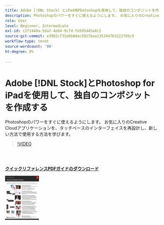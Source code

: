 ```yaml
---
title: Adobe [!DNL Stock] とiPad用Photoshopを使用して、独自のコンポジットを作成します。
description: Photoshopのパワーをすぐに使えるようにします。 お気に入りのCreative Cloudアプリケーションを、タッチベースのインターフェイスを再設計し、新しい方法で使い方を学びます
role: User
level: Beginner, Intermediate
exl-id: c2f1440a-5da7-4e04-9c7d-fe595d45a8c2
source-git-commit: e3982cf31ebb0dac5927baa1352447b3222785c9
workflow-type: tm+mt
source-wordcount: '90'
ht-degree: 0%

---
```


# Adobe [!DNL Stock]とPhotoshop for iPadを使用して、独自のコンポジットを作成する

Photoshopのパワーをすぐに使えるようにします。 お気に入りのCreative Cloudアプリケーションを、タッチベースのインターフェイスを再設計し、新しい方法で使用する方法を学びます。

>[!VIDEO](https://video.tv.adobe.com/v/331004?hidetitle=true)

<br> 

[**クイックリファレンスPDFガイドのダウンロード**](../quick-reference/GettoknowPhotoshopontheiPad.pdf)

[![クイックリファレンスガイドの最初のページの画像](assets/GettoknowPhotoshopontheiPadPage1.png)](../quick-reference/GettoknowPhotoshopontheiPad.pdf)
